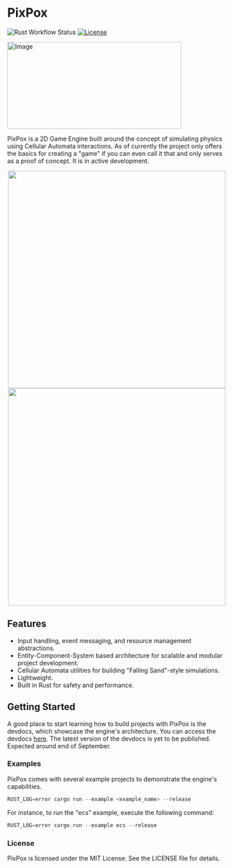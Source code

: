 # PixPox

![Rust Workflow Status](https://img.shields.io/github/actions/workflow/status/martinteoharov/PixPox/.github/workflows/rust.yml?branch=main&label=Rust&logo=github&style=flat-square)
[![License](https://img.shields.io/badge/license-MIT-blue.svg)](https://opensource.org/licenses/MIT)

<img src="https://user-images.githubusercontent.com/43793073/234361085-053432ef-b9fe-4581-9795-4ddba162bf0c.png" alt="Image" width="400" height="200">

PixPox is a 2D Game Engine built around the concept of simulating physics using Cellular Automata interactions. As of currently the project only offers the basics for creating a "game" if you can even call it that and only serves as a proof of concept. It is in active development.

<p align="center">
  <img src="https://github.com/martinteoharov/PixPox/assets/43793073/8eab95de-e830-40bf-8ea3-a9233a236807" width="500">
  <img src="https://github.com/martinteoharov/PixPox/assets/43793073/2dbf8cc4-7bb7-42a4-93cb-cab42ad7d252" width="500">
</p>

## Features
- Input handling, event messaging, and resource management abstractions.
- Entity-Component-System based architecture for scalable and modular project development.
- Cellular Automata utilities for building "Falling Sand"-style simulations.
- Lightweight.
- Built in Rust for safety and performance.

## Getting Started
A good place to start learning how to build projects with PixPox is the devdocs, which showcase the engine's architecture. You can access the devdocs [here](https://martinteoharov.github.io/pixpox-dev-docs/). The latest version of the devdocs is yet to be published. Expected around end of September.

### Examples
PixPox comes with several example projects to demonstrate the engine's capabilities.
```rust
RUST_LOG=error cargo run --example <example_name> --release
```

For instance, to run the "ecs" example, execute the following command:
```rust
RUST_LOG=error cargo run --example ecs --release
```

### License
PixPox is licensed under the MIT License. See the LICENSE file for details.
